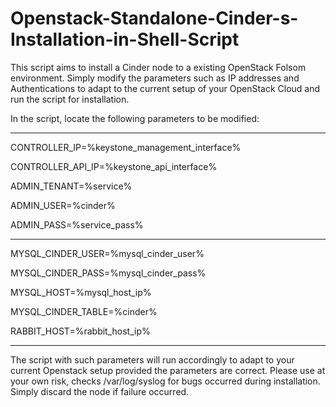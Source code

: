 Openstack-Standalone-Cinder-s-Installation-in-Shell-Script
==========================================================

This script aims to install a Cinder node to a existing OpenStack Folsom environment.
Simply modify the parameters such as IP addresses and Authentications to adapt to the current setup of your OpenStack Cloud and run the script for installation.

In the script, locate the following parameters to be modified:

--------------------------------------------------
CONTROLLER_IP=%keystone_management_interface%

CONTROLLER_API_IP=%keystone_api_interface%

ADMIN_TENANT=%service%

ADMIN_USER=%cinder%

ADMIN_PASS=%service_pass%

--------------------------------------------------

MYSQL_CINDER_USER=%mysql_cinder_user%

MYSQL_CINDER_PASS=%mysql_cinder_pass%

MYSQL_HOST=%mysql_host_ip%

MYSQL_CINDER_TABLE=%cinder%

RABBIT_HOST=%rabbit_host_ip%

-------------------------------------------------

The script with such parameters will run accordingly to adapt to your current Openstack setup provided the parameters are correct.
Please use at your own risk, checks /var/log/syslog for bugs occurred during installation. Simply discard the node if failure occurred.
